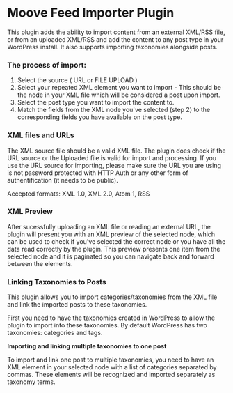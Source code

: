 # Moove Feed Importer Plugin

This plugin adds the ability to import content from an external XML/RSS file, or from an uploaded XML/RSS and add the content to any post type in your WordPress install. It also supports importing taxonomies alongside posts.

### The process of import:

1.  Select the source ( URL or FILE UPLOAD )
2.  Select your repeated XML element you want to import - This should be the node in your XML file which will be considered a post upon import.
3.  Select the post type you want to import the content to.
4.  Match the fields from the XML node you've selected (step 2) to the corresponding fields you have available on the post type.

### XML files and URLs

The XML source file should be a valid XML file. The plugin does check if the URL source or the Uploaded file is valid for import and processing. If you use the URL source for importing, please make sure the URL you are using is not password protected with HTTP Auth or any other form of authentification (it needs to be public).

Accepted formats: XML 1.0, XML 2.0, Atom 1, RSS

### XML Preview

After sucessfully uploading an XML file or reading an external URL, the plugin will present you with an XML preview of the selected node, which can be used to check if you've selected the correct node or you have all the data read correctly by the plugin. This preview presents one item from the selected node and it is paginated so you can navigate back and forward between the elements.

### Linking Taxonomies to Posts

This plugin allows you to import categories/taxonomies from the XML file and link the imported posts to these taxonomies. 

First you need to have the taxonomies created in WordPress to allow the plugin to import into these taxonomies. By default WordPress has two taxonomies: categories and tags. 

**Importing and linking multiple taxonomies to one post**

To import and link one post to multiple taxonomies, you need to have an XML element in your selected node with a list of categories separated by commas. These elements will be recognized and imported separately as taxonomy terms.
